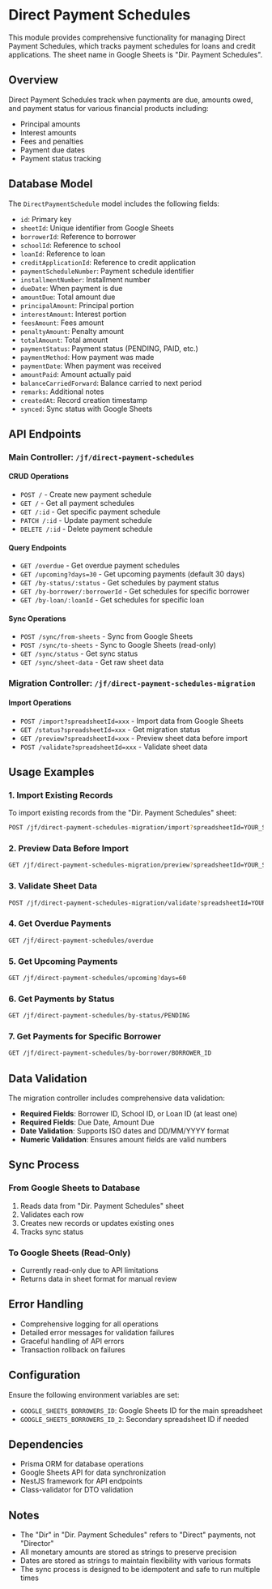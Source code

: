 # Direct Payment Schedules

This module provides comprehensive functionality for managing Direct Payment Schedules, which tracks payment schedules for loans and credit applications. The sheet name in Google Sheets is "Dir. Payment Schedules".

## Overview

Direct Payment Schedules track when payments are due, amounts owed, and payment status for various financial products including:

- Principal amounts
- Interest amounts
- Fees and penalties
- Payment due dates
- Payment status tracking

## Database Model

The `DirectPaymentSchedule` model includes the following fields:

- `id`: Primary key
- `sheetId`: Unique identifier from Google Sheets
- `borrowerId`: Reference to borrower
- `schoolId`: Reference to school
- `loanId`: Reference to loan
- `creditApplicationId`: Reference to credit application
- `paymentScheduleNumber`: Payment schedule identifier
- `installmentNumber`: Installment number
- `dueDate`: When payment is due
- `amountDue`: Total amount due
- `principalAmount`: Principal portion
- `interestAmount`: Interest portion
- `feesAmount`: Fees amount
- `penaltyAmount`: Penalty amount
- `totalAmount`: Total amount
- `paymentStatus`: Payment status (PENDING, PAID, etc.)
- `paymentMethod`: How payment was made
- `paymentDate`: When payment was received
- `amountPaid`: Amount actually paid
- `balanceCarriedForward`: Balance carried to next period
- `remarks`: Additional notes
- `createdAt`: Record creation timestamp
- `synced`: Sync status with Google Sheets

## API Endpoints

### Main Controller: `/jf/direct-payment-schedules`

#### CRUD Operations

- `POST /` - Create new payment schedule
- `GET /` - Get all payment schedules
- `GET /:id` - Get specific payment schedule
- `PATCH /:id` - Update payment schedule
- `DELETE /:id` - Delete payment schedule

#### Query Endpoints

- `GET /overdue` - Get overdue payment schedules
- `GET /upcoming?days=30` - Get upcoming payments (default 30 days)
- `GET /by-status/:status` - Get schedules by payment status
- `GET /by-borrower/:borrowerId` - Get schedules for specific borrower
- `GET /by-loan/:loanId` - Get schedules for specific loan

#### Sync Operations

- `POST /sync/from-sheets` - Sync from Google Sheets
- `POST /sync/to-sheets` - Sync to Google Sheets (read-only)
- `GET /sync/status` - Get sync status
- `GET /sync/sheet-data` - Get raw sheet data

### Migration Controller: `/jf/direct-payment-schedules-migration`

#### Import Operations

- `POST /import?spreadsheetId=xxx` - Import data from Google Sheets
- `GET /status?spreadsheetId=xxx` - Get migration status
- `GET /preview?spreadsheetId=xxx` - Preview sheet data before import
- `POST /validate?spreadsheetId=xxx` - Validate sheet data

## Usage Examples

### 1. Import Existing Records

To import existing records from the "Dir. Payment Schedules" sheet:

```bash
POST /jf/direct-payment-schedules-migration/import?spreadsheetId=YOUR_SPREADSHEET_ID
```

### 2. Preview Data Before Import

```bash
GET /jf/direct-payment-schedules-migration/preview?spreadsheetId=YOUR_SPREADSHEET_ID
```

### 3. Validate Sheet Data

```bash
POST /jf/direct-payment-schedules-migration/validate?spreadsheetId=YOUR_SPREADSHEET_ID
```

### 4. Get Overdue Payments

```bash
GET /jf/direct-payment-schedules/overdue
```

### 5. Get Upcoming Payments

```bash
GET /jf/direct-payment-schedules/upcoming?days=60
```

### 6. Get Payments by Status

```bash
GET /jf/direct-payment-schedules/by-status/PENDING
```

### 7. Get Payments for Specific Borrower

```bash
GET /jf/direct-payment-schedules/by-borrower/BORROWER_ID
```

## Data Validation

The migration controller includes comprehensive data validation:

- **Required Fields**: Borrower ID, School ID, or Loan ID (at least one)
- **Required Fields**: Due Date, Amount Due
- **Date Validation**: Supports ISO dates and DD/MM/YYYY format
- **Numeric Validation**: Ensures amount fields are valid numbers

## Sync Process

### From Google Sheets to Database

1. Reads data from "Dir. Payment Schedules" sheet
2. Validates each row
3. Creates new records or updates existing ones
4. Tracks sync status

### To Google Sheets (Read-Only)

- Currently read-only due to API limitations
- Returns data in sheet format for manual review

## Error Handling

- Comprehensive logging for all operations
- Detailed error messages for validation failures
- Graceful handling of API errors
- Transaction rollback on failures

## Configuration

Ensure the following environment variables are set:

- `GOOGLE_SHEETS_BORROWERS_ID`: Google Sheets ID for the main spreadsheet
- `GOOGLE_SHEETS_BORROWERS_ID_2`: Secondary spreadsheet ID if needed

## Dependencies

- Prisma ORM for database operations
- Google Sheets API for data synchronization
- NestJS framework for API endpoints
- Class-validator for DTO validation

## Notes

- The "Dir" in "Dir. Payment Schedules" refers to "Direct" payments, not "Director"
- All monetary amounts are stored as strings to preserve precision
- Dates are stored as strings to maintain flexibility with various formats
- The sync process is designed to be idempotent and safe to run multiple times
